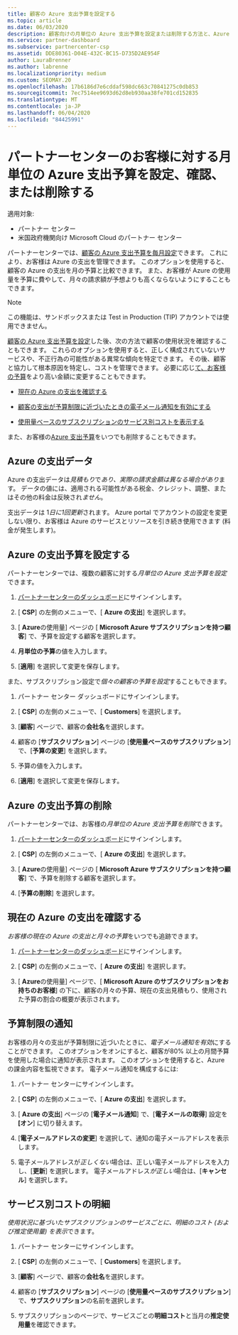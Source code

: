 ```yaml
---
title: 顧客の Azure 支出予算を設定する
ms.topic: article
ms.date: 06/03/2020
description: 顧客向けの月単位の Azure 支出予算を設定または削除する方法と、Azure の支出データを表示し、予算に関連する通知を設定する方法について説明します。
ms.service: partner-dashboard
ms.subservice: partnercenter-csp
ms.assetid: DDE80361-D04E-432C-BC15-D735D2AE954F
author: LauraBrenner
ms.author: labrenne
ms.localizationpriority: medium
ms.custom: SEOMAY.20
ms.openlocfilehash: 17b6186d7e6cddaf598dc663c70841275c0db853
ms.sourcegitcommit: 7ec7514ee9693d62d8eb930aa38fe701cd152835
ms.translationtype: MT
ms.contentlocale: ja-JP
ms.lasthandoff: 06/04/2020
ms.locfileid: "84425991"
---
```

# <a name="set-check-or-remove-monthly-azure-spending-budgets-for-customers-in-partner-center"></a>パートナーセンターのお客様に対する月単位の Azure 支出予算を設定、確認、または削除する

適用対象:

- パートナー センター
- 米国政府機関向け Microsoft Cloud のパートナー センター

パートナーセンターでは、[顧客の Azure 支出予算を毎月設定](#set-azure-spending-budget)できます。 これにより、お客様は Azure の支出を管理できます。 このオプションを使用すると、顧客の Azure の支出を月の予算と比較できます。 また、お客様が Azure の使用量を予算に費やして、月々の請求額が予想よりも高くならないようにすることもできます。

> [!NOTE]  
> この機能は、サンドボックスまたは Test in Production (TIP) アカウントでは使用できません。

[顧客の Azure 支出予算を設定](#set-azure-spending-budget)した後、次の方法で顧客の使用状況を確認することもできます。 これらのオプションを使用すると、正しく構成されていないサービスや、不正行為の可能性がある異常な傾向を特定できます。 その後、顧客と協力して根本原因を特定し、コストを管理できます。 必要に応じ[て、お客様の予算](#set-azure-spending-budget)をより高い金額に変更することもできます。

- [現在の Azure の支出を確認する](#check-current-azure-spending)

- [顧客の支出が予算制限に近づいたときの電子メール通知を有効にする](#notifications-for-budget-limits)

- [使用量ベースのサブスクリプションのサービス別コストを表示する](#itemized-costs-by-service)

また、お客様の[Azure 支出予算](#remove-azure-spending-budget)をいつでも削除することもできます。

## <a name="azure-spending-data"></a>Azure の支出データ

Azure の支出データは*見積もり*で*あり、実際の請求金額は異なる場合があり*ます。 データの値には、適用される可能性がある税金、クレジット、調整、またはその他の料金は反映され*ません*。

支出データは 1*日に1回更新*されます。 Azure portal でアカウントの設定を変更しない限り、お客様は Azure のサービスとリソースを引き続き使用できます (料金が発生します)。

## <a name="set-azure-spending-budget"></a>Azure の支出予算を設定する

パートナーセンターでは、複数の顧客に対する*月単位の Azure 支出予算を設定*できます。

1. [パートナーセンターのダッシュボード](https://partner.microsoft.com/dashboard/)にサインインします。

2. [ **CSP**] の左側のメニューで、[ **Azure の支出**] を選択します。

3. [ **Azure**の使用量] ページの [ **Microsoft Azure サブスクリプションを持つ顧客**] で、予算を設定する顧客を選択します。

4. **月単位の予算**の値を入力します。

5. [**適用**] を選択して変更を保存します。

また、サブスクリプション設定で*個々の顧客の予算を設定*することもできます。

1. パートナー センター ダッシュボードにサインインします。

2. [ **CSP**] の左側のメニューで、[ **Customers**] を選択します。

3. [**顧客**] ページで、顧客の**会社名**を選択します。

4. 顧客の [**サブスクリプション**] ページの [**使用量ベースのサブスクリプション**] で、[**予算の変更**] を選択します。

5. 予算の値を入力します。

6. [**適用**] を選択して変更を保存します。

## <a name="remove-azure-spending-budget"></a>Azure の支出予算の削除

パートナーセンターでは、お客様の*月単位の Azure 支出予算を削除*できます。

1. [パートナーセンターのダッシュボード](https://partner.microsoft.com/dashboard/)にサインインします。

2. [ **CSP**] の左側のメニューで、[ **Azure の支出**] を選択します。

3. [ **Azure**の使用量] ページの [ **Microsoft Azure サブスクリプションを持つ顧客**] で、予算を削除する顧客を選択します。

4. [**予算の削除**] を選択します。

## <a name="check-current-azure-spending"></a>現在の Azure の支出を確認する

*お客様の現在の Azure の支出と月々の予算*をいつでも追跡できます。

1. [パートナーセンターのダッシュボード](https://partner.microsoft.com/dashboard/)にサインインします。

2. [ **CSP**] の左側のメニューで、[ **Azure の支出**] を選択します。

3. [ **Azure**の使用量] ページで、[ **Microsoft Azure のサブスクリプションをお持ちのお客様**] の下に、顧客の月々の予算、現在の支出見積もり、使用された予算の割合の概要が表示されます。

## <a name="notifications-for-budget-limits"></a>予算制限の通知

お客様の月々の支出が予算制限に近づいたときに、*電子メール通知を有効*にすることができます。 このオプションをオンにすると、顧客が80% 以上の月間予算を使用した場合に通知が表示されます。 このオプションを使用すると、Azure の課金内容を監視できます。 電子メール通知を構成するには:

1. パートナー センターにサインインします。

2. [ **CSP**] の左側のメニューで、[ **Azure の支出**] を選択します。

3. [ **Azure の支出**] ページの [**電子メール通知**] で、[**電子メールの取得**] 設定を **[オン**] に切り替えます。

4. [**電子メールアドレスの変更**] を選択して、通知の電子メールアドレスを表示します。

5. 電子メールアドレスが*正しくない*場合は、正しい電子メールアドレスを入力し、[**更新**] を選択します。 電子メールアドレス*が正しい*場合は、[**キャンセル**] を選択します。

## <a name="itemized-costs-by-service"></a>サービス別コストの明細

*使用状況に基づいたサブスクリプションのサービスごとに、明細のコスト (および推定使用量) を表示*できます。

1. パートナー センターにサインインします。

2. [ **CSP**] の左側のメニューで、[ **Customers**] を選択します。

3. [**顧客**] ページで、顧客の**会社名**を選択します。

4. 顧客の [**サブスクリプション**] ページの [**使用量ベースのサブスクリプション**] で、**サブスクリプション**の名前を選択します。

5. サブスクリプションのページで、サービスごとの**明細コスト**と当月の**推定使用量**を確認できます。
